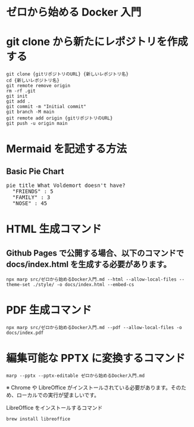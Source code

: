 # ゼロから始める Docker 入門

# git clone から新たにレポジトリを作成する

```
git clone {gitリポジトリのURL} {新しいレポジトリ名}
cd {新しいレポジトリ名}
git remote remove origin
rm -rf .git
git init
git add .
git commit -m "Initial commit"
git branch -M main
git remote add origin {gitリポジトリのURL}
git push -u origin main
```

# Mermaid を記述する方法

<!-- Marpと認識させるおまじない -->

## Basic Pie Chart

<!-- class名をmermaidとした要素タグ内に出力するMermaidコードを記載 -->
<pre class="mermaid">
pie title What Voldemort doesn't have?
  "FRIENDS" : 5
  "FAMILY" : 3
  "NOSE" : 45
</pre>

<!-- Mermaidを読み込み -->
<script type="module">
import mermaid from 'https://cdn.jsdelivr.net/npm/mermaid@11.4.1/dist/mermaid.esm.min.mjs';
mermaid.initialize({ startOnLoad: true });
</script>

# HTML 生成コマンド

## Github Pages で公開する場合、以下のコマンドで docs/index.html を生成する必要があります。

```
npx marp src/ゼロから始めるDocker入門.md --html --allow-local-files --theme-set ./style/ -o docs/index.html --embed-cs
```

# PDF 生成コマンド

```
npx marp src/ゼロから始めるDocker入門.md --pdf --allow-local-files -o docs/index.pdf
```

# 編集可能な PPTX に変換するコマンド

```
marp --pptx --pptx-editable ゼロから始めるDocker入門.md
```

※ Chrome や LibreOffice がインストールされている必要があります。そのため、ローカルでの実行が望ましいです。

LibreOffice をインストールするコマンド

```
brew install libreoffice
```
